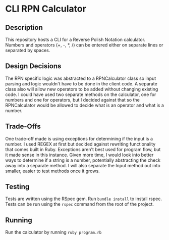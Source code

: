 CLI RPN Calculator
===================

Description
-------------------
This repository hosts a CLI for a Reverse Polish Notation calculator. Numbers and operators (+, -, *, /) can be entered either on separate lines or separated by spaces.

Design Decisions
-------------------
The RPN specific logic was abstracted to a RPNCalculator class so input parsing and logic wouldn't have to be done in the client code. A separate class also will allow new operators to be added without changing existing code. 
I could have used two separate methods on the calculator, one for numbers and one for operators, but I decided against that so the RPNCalculator would be allowed to decide what is an operator and what is a number. 

Trade-Offs
-------------------
One trade-off made is using exceptions for determining if the input is a number. I used REGEX at first but decided against rewriting functionality that comes built in Ruby. Exceptions aren't best used for program flow, but it made sense in this instance. Given more time, I would look into better ways to determine if a string is a number, potentially abstracting the check away into a separate method. I will also separate the Input method out into smaller, easier to test methods once it grows.

Testing
-------------------
Tests are written using the RSpec gem. Run `bundle install` to install rspec. Tests can be run using the `rspec` command from the root of the project.

Running
-------------------
Run the calculator by running `ruby program.rb`